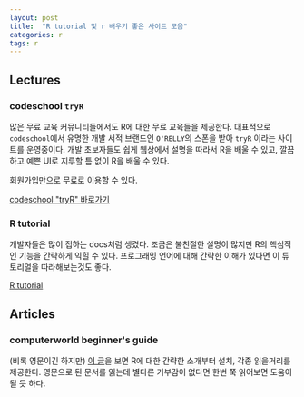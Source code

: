 ```yaml
---
layout: post 
title:  "R tutorial 및 r 배우기 좋은 사이트 모음"
categories: r
tags: r
---
```


## Lectures

### codeschool `tryR`
많은 무료 교육 커뮤니티들에서도 R에 대한 무료 교육들을 제공한다. 대표적으로 `codeschool`에서 유명한 개발 서적 브랜드인 `O'RELLY`의 스폰을 받아 `tryR` 이라는 사이트를 운영중이다. 개발 초보자들도 쉽게 웹상에서 설명을 따라서 R을 배울 수 있고, 깔끔하고 예쁜 UI로 지루할 틈 없이 R을 배울 수 있다.

회원가입만으로 무료로 이용할 수 있다.

[codeschool "tryR" 바로가기](http://tryr.codeschool.com/levels/1/challenges/)

### R tutorial
개발자들은 많이 접하는 docs처럼 생겼다. 조금은 불친절한 설명이 많지만 R의 핵심적인 기능을 간략하게 익힐 수 있다. 프로그래밍 언어에 대해 간략한 이해가 있다면 이 튜토리얼을 따라해보는것도 좋다.

[R tutorial](http://www.cyclismo.org/tutorial/R/index.html)


## Articles

### computerworld beginner's guide
(비록 영문이긴 하지만) [이 글](https://www.computerworld.com/article/2497143/business-intelligence/business-intelligence-beginner-s-guide-to-r-introduction.html)을 보면 R에 대한 간략한 소개부터 설치, 각종 읽을거리를 제공한다. 영문으로 된 문서를 읽는데 별다른 거부감이 없다면 한번 쭉 읽어보면 도움이 될 듯 하다.
